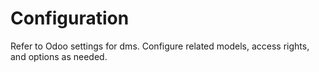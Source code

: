 # Configuration

Refer to Odoo settings for dms. Configure related models, access rights, and options as needed.
